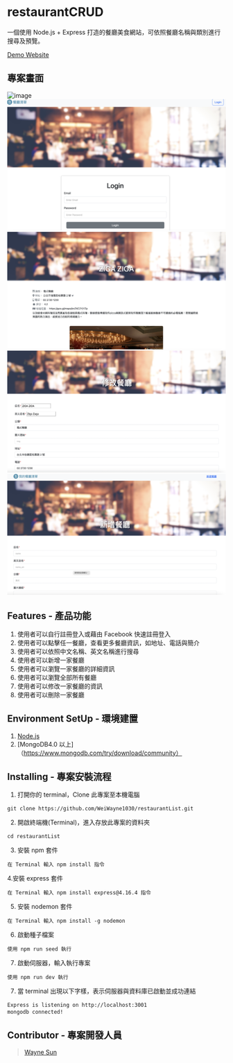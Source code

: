 # restaurantCRUD

一個使用 Node.js + Express 打造的餐廳美食網站，可依照餐廳名稱與類別進行搜尋及預覽。

[Demo Website](http://localhost:3001/)

## 專案畫面

![image](https://github.com/WeiWayne1030/restaurantCRUD/blob/main/public/index.png)
![image](https://github.com/WeiWayne1030/restaurantCRUD/blob/main/public/loginPage.png)
![image](https://github.com/WeiWayne1030/restaurantList/blob/main/public/detailPage.png)
![image](https://github.com/WeiWayne1030/restaurantList/blob/main/public/editPage.png)
![image](https://github.com/WeiWayne1030/restaurantList/blob/main/public/createPage.png)

## Features - 產品功能

1. 使用者可以自行註冊登入或藉由 Facebook 快速註冊登入
2. 使用者可以點擊任一餐廳，查看更多餐廳資訊，如地址、電話與簡介
3. 使用者可以依照中文名稱、英文名稱進行搜尋
4. 使用者可以新增一家餐廳
5. 使用者可以瀏覽一家餐廳的詳細資訊
6. 使用者可以瀏覽全部所有餐廳
7. 使用者可以修改一家餐廳的資訊
8. 使用者可以刪除一家餐廳

## Environment SetUp - 環境建置

1. [Node.js](https://nodejs.org/en/)
2. [MongoDB4.0 以上]（https://www.mongodb.com/try/download/community）

## Installing - 專案安裝流程

1. 打開你的 terminal，Clone 此專案至本機電腦

```
git clone https://github.com/WeiWayne1030/restaurantList.git
```

2. 開啟終端機(Terminal)，進入存放此專案的資料夾

```
cd restaurantList
```

3. 安裝 npm 套件

```
在 Terminal 輸入 npm install 指令
```

4.安裝 express 套件

```
在 Terminal 輸入 npm install express@4.16.4 指令
```

5. 安裝 nodemon 套件

```
在 Terminal 輸入 npm install -g nodemon
```

6. 啟動種子檔案

```
使用 npm run seed 執行
```

7. 啟動伺服器，輸入執行專案

```
使用 npm run dev 執行
```

7. 當 terminal 出現以下字樣，表示伺服器與資料庫已啟動並成功連結

```
Express is listening on http://localhost:3001
mongodb connected!
```

## Contributor - 專案開發人員

> [Wayne Sun]([https://github.com/WeiWayne1030])
